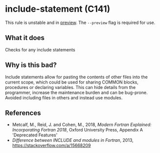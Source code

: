 # include-statement (C141)
This rule is unstable and in [preview](../preview.md). The `--preview` flag is required for use.

## What it does
Checks for any include statements

## Why is this bad?
Include statements allow for pasting the contents of other files into
the current scope, which could be used for sharing COMMON blocks, procedures
or declaring variables. This can hide details from the programmer, increase
the maintenance burden and can be bug-prone. Avoided including files in
others and instead use modules.

## References
- Metcalf, M., Reid, J. and Cohen, M., 2018, _Modern Fortran Explained:
  Incorporating Fortran 2018_, Oxford University Press, Appendix A
  'Deprecated Features'
- _Difference between INCLUDE and modules in Fortran_, 2013,
  https://stackoverflow.com/a/15668209